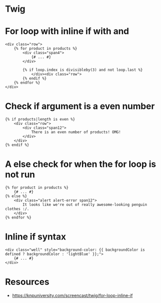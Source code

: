 Twig
====

# For loop with inline if with and

```twig
<div class="row">
    {% for product in products %}
        <div class="span4">
            {# ... #}
        </div>

        {% if loop.index is divisibleby(3) and not loop.last %}
            </div><div class="row">
        {% endif %}
    {% endfor %}
</div>
```

# Check if argument is a even number

```twig
{% if products|length is even %}
    <div class="row">
        <div class="span12">
            There is an even number of products! OMG!
        </div>
    </div>
{% endif %}
```

# A else check for when the for loop is not run

```twig
{% for product in products %}
    {# ... #}
{% else %}
    <div class="alert alert-error span12">
        It looks like we're out of really awesome-looking penguin clothes :/.
    </div>
{% endfor %}
```

# Inline if syntax

```twig
<div class="well" style="background-color: {{ backgroundColor is defined ? backgroundColor : 'lightBlue' }};">
    {# ... #}
</div>
```

# Resources
- https://knpuniversity.com/screencast/twig/for-loop-inline-if